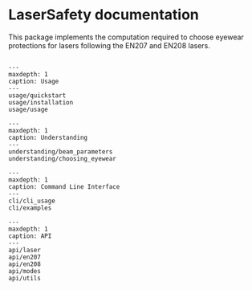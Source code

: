 # LaserSafety documentation

This package implements the computation required to choose eyewear protections for lasers following the EN207 and EN208 lasers.


```{warning} The work in this python package results only from my own understanding of these standards. Proper computation must be performed by trained and competent personal. I decline any responsibility and do not provide no warranty about this work.
```

```{toctree}
---
maxdepth: 1
caption: Usage
---
usage/quickstart
usage/installation
usage/usage
```

```{toctree}
---
maxdepth: 1
caption: Understanding
---
understanding/beam_parameters
understanding/choosing_eyewear
```

```{toctree}
---
maxdepth: 1
caption: Command Line Interface
---
cli/cli_usage
cli/examples
```

```{toctree}
---
maxdepth: 1
caption: API
---
api/laser
api/en207
api/en208
api/modes
api/utils
```